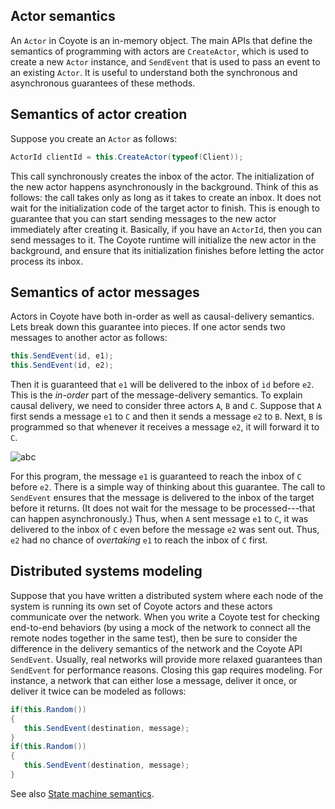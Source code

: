 
## Actor semantics

An `Actor` in Coyote is an in-memory object. The main APIs that define the semantics of programming
with actors are `CreateActor`, which is used to create a new `Actor` instance, and `SendEvent` that
is used to pass an event to an existing `Actor`. It is useful to understand both the synchronous and
asynchronous guarantees of these methods.

## Semantics of actor creation

Suppose you create an `Actor` as follows:

```c#
ActorId clientId = this.CreateActor(typeof(Client));
```

This call synchronously creates the inbox of the actor. The initialization of the new actor happens
asynchronously in the background. Think of this as follows: the call takes only as long as it takes
to create an inbox. It does not wait for the initialization code of the target actor to finish. This
is enough to guarantee that you can start sending messages to the new actor immediately after
creating it. Basically, if you have an `ActorId`, then you can send messages to it. The Coyote
runtime will initialize the new actor in the background, and ensure that its initialization finishes
before letting the actor process its inbox.

## Semantics of actor messages

Actors in Coyote have both in-order as well as causal-delivery semantics. Lets break down this
guarantee into pieces. If one actor sends two messages to another actor as follows:

```c#
this.SendEvent(id, e1);
this.SendEvent(id, e2);
```

Then it is guaranteed that `e1` will be delivered to the inbox of `id` before `e2`. This is the
_in-order_ part of the message-delivery semantics. To explain causal delivery, we need to consider
three actors `A`, `B` and `C`. Suppose that `A` first sends a message `e1` to `C` and then it sends
a message `e2` to `B`. Next, `B` is programmed so that whenever it receives a message `e2`, it will
forward it to `C`.

![abc](../../assets/images/abc.svg)

For this program, the message `e1` is guaranteed to reach the inbox of `C` before
`e2`. There is a simple way of thinking about this guarantee. The call to `SendEvent` ensures that
the message is delivered to the inbox of the target before it returns. (It does not wait for the
message to be processed---that can happen asynchronously.) Thus, when `A` sent message `e1` to `C`,
it was delivered to the inbox of `C` even before the message `e2` was sent out. Thus, `e2` had no
chance of _overtaking_ `e1` to reach the inbox of `C` first.

## Distributed systems modeling

Suppose that you have written a distributed system where each node of the system is running its own
set of Coyote actors and these actors communicate over the network. When you write a Coyote test for
checking end-to-end behaviors (by using a mock of the network to connect all the remote nodes
together in the same test), then be sure to consider the difference in the delivery semantics of the
network and the Coyote API `SendEvent`. Usually, real networks will provide more relaxed guarantees
than `SendEvent` for performance reasons. Closing this gap requires modeling. For instance, a
network that can either lose a message, deliver it once, or deliver it twice can be modeled as
follows:

```c#
if(this.Random())
{
   this.SendEvent(destination, message);
}
if(this.Random())
{
   this.SendEvent(destination, message);
}
```

See also [State machine semantics](state-machines.md#precise-semantics).

